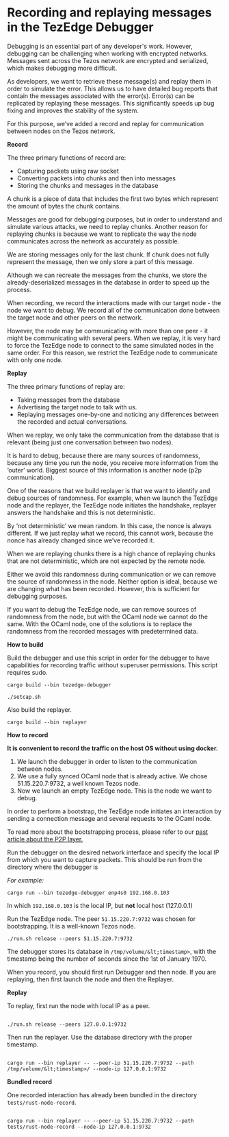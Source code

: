 
# Recording and replaying messages in the TezEdge Debugger

Debugging is an essential part of any developer's work. However, debugging can be challenging when working with encrypted networks. Messages sent across the Tezos network are encrypted and serialized, which makes debugging more difficult.

As developers, we want to retrieve these message(s) and replay them in order to simulate the error. This allows us to have detailed bug reports that contain the messages associated with the error(s). Error(s) can be replicated by replaying these messages. This significantly speeds up bug fixing and improves the stability of the system. 

For this purpose, we’ve added a record and replay for communication between nodes on the Tezos network.

**Record**

The three primary functions of record are:



*   Capturing packets using raw socket
*   Converting packets into chunks and then into messages
*   Storing the chunks and messages in the database

A chunk is a piece of data that includes the first two bytes which represent the amount of bytes the chunk contains.

Messages are good for debugging purposes, but in order to understand and simulate various attacks, we need to replay chunks. Another reason for replaying chunks is because we want to replicate the way the node communicates across the network as accurately as possible. 

We are storing messages only for the last chunk. If chunk does not fully represent the message, then we only store a part of this message.

Although we can recreate the messages from the chunks, we store the already-deserialized messages in the database in order to speed up the process. 

When recording, we record the interactions made with our target node - the node we want to debug. We record all of the communication done between the target node and other peers on the network. 

However, the node may be communicating with more than one peer - it might be communicating with several peers. When we replay, it is very hard to force the TezEdge node to connect to the same simulated nodes in the same order. For this reason, we restrict the TezEdge node to communicate with only one node.

**Replay**

The three primary functions of replay are:



*   Taking messages from the database
*   Advertising the target node to talk with us.
*   Replaying messages one-by-one and noticing any differences between the recorded and actual conversations.

When we replay, we only take the communication from the database that is relevant (being just one conversation between two nodes). 

It is hard to debug, because there are many sources of randomness, because any time you run the node, you receive more information from the ‘outer’ world. Biggest source of this information is another node (p2p communication).

One of the reasons that we build replayer is that we want to identify and debug sources of randomness. For example, when we launch the TezEdge node and the replayer, the TezEdge node initiates the handshake, replayer answers the handshake and this is not deterministic.

By ‘not deterministic’ we mean random. In this case, the nonce is always different. If we just replay what we record, this cannot work, because the nonce has already changed since we’ve recorded it.

When we are replaying chunks there is a high chance of replaying chunks that are not deterministic, which are not expected by the remote node. 

Either we avoid this randomness during communication or we can remove the source of randomness in the node. Neither option is ideal, because we are changing what has been recorded. However, this is sufficient for debugging purposes.

If you want to debug the TezEdge node, we can remove sources of randomness from the node, but with the OCaml node we cannot do the same. With the OCaml node, one of the solutions is to replace the randomness from the recorded messages with predetermined data.

**How to build**

Build the debugger and use this script in order for the debugger to have capabilities for recording traffic without superuser permissions. This script requires sudo.

`cargo build --bin tezedge-debugger`

`./setcap.sh`

Also build the replayer.

`cargo build --bin replayer`

**How to record**

**It is convenient to record the traffic on the host OS without using docker.**



1. We launch the debugger in order to listen to the communication between nodes.
2. We use a fully synced OCaml node that is already active. We chose 51.15.220.7:9732, a well known Tezos node.
3. Now we launch an empty TezEdge node. This is the node we want to debug.

In order to perform a bootstrap, the TezEdge node initiates an interaction by sending a connection message and several requests to the OCaml node.

To read more about the bootstrapping process, please refer to our [past article about the P2P layer.](https://medium.com/simplestaking/tezos-rust-node-a-deep-dive-into-the-tezos-p2p-layer-98e3b3e3b704)

Run the debugger on the desired network interface and specify the local IP from which you want to capture packets. This should be run from the directory where the debugger is 

_For example:_


```
cargo run --bin tezedge-debugger enp4s0 192.168.0.103
```


In which `192.168.0.103` is the local IP, but **not** local host (127.0.0.1)

Run the TezEdge node. The peer `51.15.220.7:9732` was chosen for bootstrapping. It is a well-known Tezos node.

```
./run.sh release --peers 51.15.220.7:9732
```

The debugger stores its database in `/tmp/volume/&lt;timestamp>`, with the timestamp being the number of seconds since the 1st of January 1970.

When you record, you should first run Debugger and then node. If you are replaying, then first launch the node and then the Replayer.

**Replay**

To replay, first run the node with local IP as a peer.

```

./run.sh release --peers 127.0.0.1:9732

```

Then run the replayer. Use the database directory with the proper timestamp.

```

cargo run --bin replayer -- --peer-ip 51.15.220.7:9732 --path /tmp/volume/&lt;timestamp>/ --node-ip 127.0.0.1:9732

```

**Bundled record**

One recorded interaction has already been bundled in the directory `tests/rust-node-record`.

```

cargo run --bin replayer -- --peer-ip 51.15.220.7:9732 --path tests/rust-node-record --node-ip 127.0.0.1:9732

```



